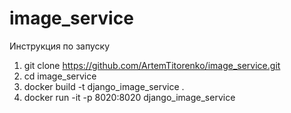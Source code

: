 # image_service

Инструкция по запуску

1. git clone https://github.com/ArtemTitorenko/image_service.git
2. cd image_service
3. docker build -t django_image_service .
4. docker run -it -p 8020:8020 django_image_service
